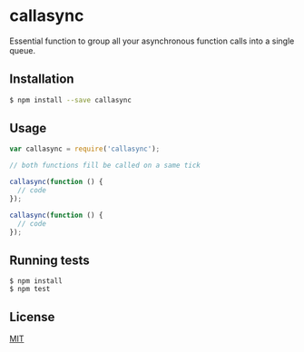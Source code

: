 # callasync

  Essential function to group all your asynchronous function calls into
  a single queue.

## Installation

  ```bash
  $ npm install --save callasync
  ```

## Usage

  ```js
  var callasync = require('callasync');

  // both functions fill be called on a same tick

  callasync(function () {
    // code
  });

  callasync(function () {
    // code
  });
  ```

## Running tests

```
$ npm install
$ npm test
```

## License

  [MIT](LICENSE)
